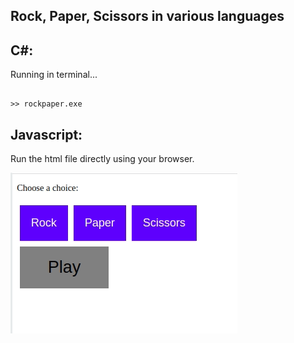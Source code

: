 ## Rock, Paper, Scissors in various languages

## C#:
Running in terminal...
```

>> rockpaper.exe

```


## Javascript:

Run the html file directly using your browser.

![js_gif](Javascript/preview.gif)
